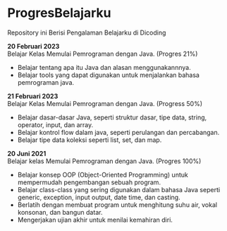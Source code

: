# ProgresBelajarku

Repository ini Berisi Pengalaman Belajarku di Dicoding

**20 Februari 2023**  
Belajar Kelas Memulai Pemrograman dengan Java. (Progres 21%)
  * Belajar tentang apa itu Java dan alasan menggunakannnya.  
  * Belajar tools yang dapat digunakan untuk menjalankan bahasa pemrograman java.  

**21 Februari 2023**  
Belajar Kelas Memulai Pemrograman dengan Java. (Progress 50%)
 * Belajar dasar-dasar Java, seperti struktur dasar, tipe data, string, operator, input, dan array.  
 * Belajar kontrol flow dalam java, seperti perulangan dan percabangan.  
 * Belajar tipe data koleksi seperti list, set, dan map.  

**20 Juni 2021**  
Belajar kelas Memulai Pemrograman dengan Java. (Progres 100%) 
  * Belajar konsep OOP (Object-Oriented Programming) untuk mempermudah pengembangan sebuah program. 
  * Belajar class-class yang sering digunakan dalam bahasa Java seperti generic, exception, input output, date time, dan casting. 
  * Berlatih dengan membuat program untuk menghitung suhu air, vokal konsonan, dan bangun datar. 
  * Mengerjakan ujian akhir untuk menilai kemahiran diri.
